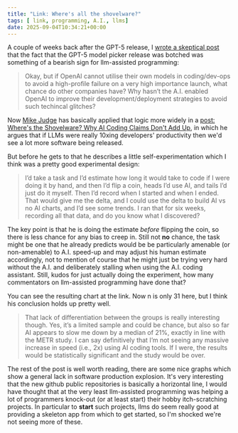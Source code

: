 ```yaml
---
title: "Link: Where's all the shovelware?"
tags: [ link, programming, A.I., llms]
date: 2025-09-04T10:34:21+00:00
---
```


A couple of weeks back after the GPT-5 release, I [wrote a skeptical post](/posts/gpt-5-model-picker) that the
fact that the GPT-5 model picker release was botched was something of a bearish sign for llm-assisted programming:

> Okay, but if OpenAI cannot utilise their own models in coding/dev-ops to avoid a high-profile failure on a very high importance launch, what chance do other companies have? Why hasn’t the A.I. enabled OpenAI to improve their development/deployment strategies to avoid such techincal glitches?


Now [Mike Judge](https://substack.com/@mikelovesrobots) has basically applied that logic more widely in a
[post: Where's the Shovelware? Why AI Coding Claims Don't Add Up](https://mikelovesrobots.substack.com/p/wheres-the-shovelware-why-ai-coding), in which he argues
that if LLMs were really 10xing developers' productivity then we'd see a lot more software being released.

But before he gets to that he describes a little self-experimentation which I think was a pretty good experimental design:

> I’d take a task and I’d estimate how long it would take to code if I were doing it by hand, and then I’d flip a coin, heads I’d use AI, and tails I’d just do it myself. Then I’d record when I started and when I ended. That would give me the delta, and I could use the delta to build AI vs no AI charts, and I’d see some trends. I ran that for six weeks, recording all that data, and do you know what I discovered?

The key point is that he is doing the estimate *before* flipping the coin, so there is less chance for any bias to creep in. Still not **no** chance, the task might be one that he already predicts would be be particularly amenable (or non-amenable) to A.I. speed-up and may adjust his human estimate accordingly, not to mention of course that he might just be trying very hard without the A.I. and deliberately stalling when using the A.I. coding assistant. Still, kudos for just actually doing the experiment, how many commentators on llm-assisted programming have done that?

You can see the resulting chart at the link. Now n is only 31 here, but I think his conclusion holds up pretty well.

> That lack of differentiation between the groups is really interesting though. Yes, it’s a limited sample and could be chance, but also so far AI appears to slow me down by a median of 21%, exactly in line with the METR study. I can say definitively that I’m not seeing any massive increase in speed (i.e., 2x) using AI coding tools. If I were, the results would be statistically significant and the study would be over.

The rest of the post is well worth reading, there are some nice graphs which show a general lack in software production explosion.
It's very interesting that the new github public repositories is basically a horizontal line, I would have thought that at the very least
llm-assisted programming was helping a lot of programmers knock-out (or at least start) their hobby itch-scratching projects. In particular
to **start** such projects, llms do seem really good at providing a skeleton app from which to get started, so I'm shocked we're not seeing more of these.


